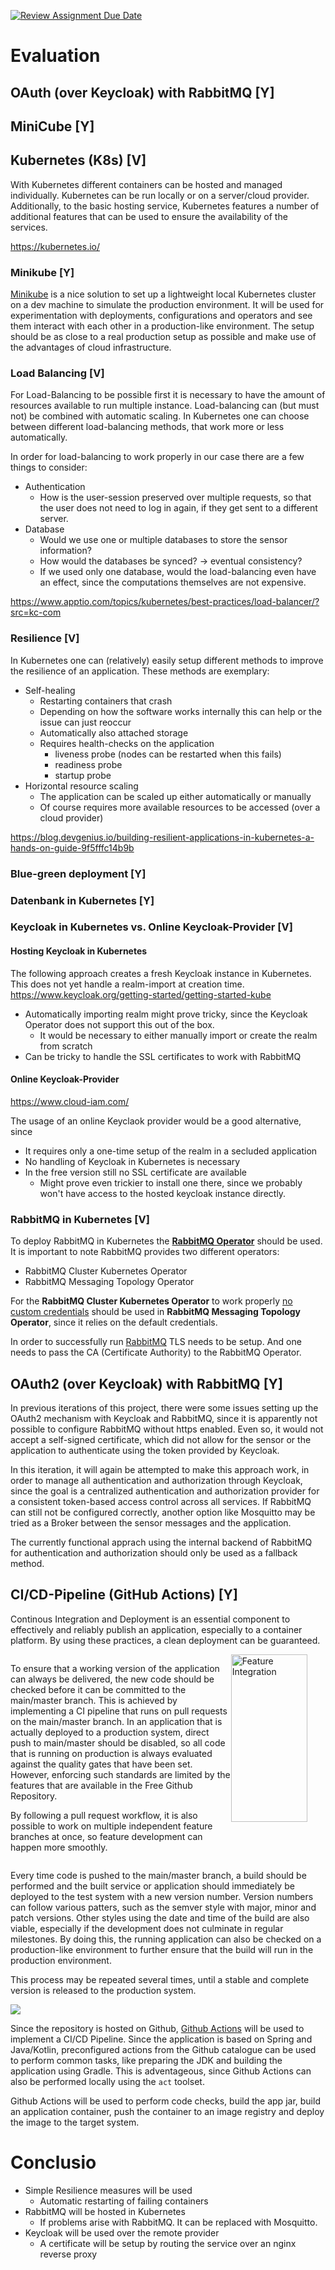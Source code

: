[![Review Assignment Due Date](https://classroom.github.com/assets/deadline-readme-button-22041afd0340ce965d47ae6ef1cefeee28c7c493a6346c4f15d667ab976d596c.svg)](https://classroom.github.com/a/YCWZwwXS)

# Evaluation

## OAuth (over Keycloak) with RabbitMQ [Y]

## MiniCube [Y]

## Kubernetes (K8s) [V]
With Kubernetes different containers can be hosted and managed individually.
Kubernetes can be run locally or on a server/cloud provider.
Additionally, to the basic hosting service, Kubernetes features a number of 
additional features that can be used to ensure the availability of the services.

https://kubernetes.io/

### Minikube [Y]

[Minikube](https://minikube.sigs.k8s.io/docs/) is a nice solution to set up a lightweight local Kubernetes cluster on a dev machine to simulate the production environment. It will be used for experimentation with deployments, configurations and operators and see them interact with each other in a production-like environment. The setup should be as close to a real production setup as possible and make use of the advantages of cloud infrastructure.

### Load Balancing [V]
For Load-Balancing to be possible first it is necessary to have the amount of 
resources available to run multiple instance. 
Load-balancing can (but must not) be combined with automatic scaling.
In Kubernetes one can choose between different load-balancing methods, 
that work more or less automatically.

In order for load-balancing to work properly in our case there are a few things to consider:
- Authentication
  - How is the user-session preserved over multiple requests, so that the user does not need to log in again, 
    if they get sent to a different  server.
- Database
  - Would we use one or multiple databases to store the sensor information?
  - How would the databases be synced? -> eventual consistency?
  - If we used only one database, would the load-balancing even have an effect, 
    since the computations themselves are not expensive.

https://www.apptio.com/topics/kubernetes/best-practices/load-balancer/?src=kc-com

### Resilience [V]
In Kubernetes one can (relatively) easily setup different methods to improve the resilience of an application. 
These methods are exemplary:

- Self-healing
  - Restarting containers that crash
  - Depending on how the software works internally this can help or the issue can just reoccur
  - Automatically also attached storage
  - Requires health-checks on the application
    - liveness probe (nodes can be restarted when this fails)
    - readiness probe
    - startup probe
- Horizontal resource scaling
  - The application can be scaled up either automatically or manually
  - Of course requires more available resources to be accessed (over a cloud provider)

https://blog.devgenius.io/building-resilient-applications-in-kubernetes-a-hands-on-guide-9f5fffc14b9b

### Blue-green deployment [Y]

### Datenbank in Kubernetes [Y]

### Keycloak in Kubernetes vs. Online Keycloak-Provider [V]
#### Hosting Keycloak in Kubernetes
The following approach creates a fresh Keycloak instance in Kubernetes. 
This does not yet handle a realm-import at creation time.
https://www.keycloak.org/getting-started/getting-started-kube

- Automatically importing realm might prove tricky, since the Keycloak Operator does not support this out of the box.
  - It would be necessary to either manually import or create the realm from scratch
- Can be tricky to handle the SSL certificates to work with RabbitMQ

#### Online Keycloak-Provider
https://www.cloud-iam.com/

The usage of an online Keyclaok provider would be a good alternative, since
- It requires only a one-time setup of the realm in a secluded application
- No handling of Keycloak in Kubernetes is necessary
- In the free version still no SSL certificate are available
  - Might prove even trickier to install one there, since we probably won't have access to the hosted keycloak instance directly.

### RabbitMQ in Kubernetes [V]
To deploy RabbitMQ in Kubernetes the [**RabbitMQ Operator**](https://www.rabbitmq.com/kubernetes/operator/operator-overview) should be used.
It is important to note RabbitMQ provides two different operators:
- RabbitMQ Cluster Kubernetes Operator
- RabbitMQ Messaging Topology Operator

For the **RabbitMQ Cluster Kubernetes Operator** to work properly [no custom credentials](https://www.rabbitmq.com/kubernetes/operator/operator-overview#top-op-limitations)
should be used in **RabbitMQ Messaging Topology Operator**, since it relies on the default credentials.

In order to successfully run [RabbitMQ](https://www.rabbitmq.com/kubernetes/operator/tls-topology-operator) TLS needs to be setup.
And one needs to pass the CA (Certificate Authority) to the RabbitMQ Operator.

## OAuth2 (over Keycloak) with RabbitMQ [Y]

In previous iterations of this project, there were some issues setting up the OAuth2 mechanism with Keycloak and RabbitMQ, since it is apparently not possible to configure RabbitMQ without https enabled. Even so, it would not accept a self-signed certificate, which did not allow for the sensor or the application to authenticate using the token provided by Keycloak.

In this iteration, it will again be attempted to make this approach work, in order to manage all authentication and authorization through Keycloak, since the goal is a centralized authentication and authorization provider for a consistent token-based access control across all services. If RabbitMQ can still not be configured correctly, another option like Mosquitto may be tried as a Broker between the sensor messages and the application.

The currently functional apprach using the internal backend of RabbitMQ for authentication and authorization should only be used as a fallback method.
## CI/CD-Pipeline (GitHub Actions) [Y]

Continous Integration and Deployment is an essential component to effectively and reliably publish an application, especially to a container platform. By using these practices, a clean deployment can be guaranteed.

<div style="display: flex; justify-content: space-between;">

<div style="flex: 2; min-width: 70%">

To ensure that a working version of the application can always be delivered, the new code should be checked before it can be committed to the main/master branch. This is achieved by implementing a CI pipeline that runs on pull requests on the main/master branch. In an application that is actually deployed to a production system, direct push to main/master should be disabled, so all code that is running on production is always evaluated against the quality gates that have been set. However, enforcing such standards are limited by the features that are available in the Free Github Repository.

By following a pull request workflow, it is also possible to work on multiple independent feature branches at once, so feature development can happen more smoothly.

</div>

<div style="flex: 1; min-width: 15%; justify-items: end;">

<img src="images/feature-integration.png" alt="Feature Integration" style="width: 90%; height: auto; max-height: 100%">

</div>

</div>

Every time code is pushed to the main/master branch, a build should be performed and the built service or application should immediately be deployed to the test system with a new version number. Version numbers can follow various patters, such as the semver style with major, minor and patch versions. Other styles using the date and time of the build are also viable, especially if the development does not culminate in regular milestones. By doing this, the running application can also be checked on a production-like environment to further ensure that the build will run in the production environment.

This process may be repeated several times, until a stable and complete version is released to the production system.

![](images/cicd.png)

Since the repository is hosted on Github, [Github Actions](https://github.com/features/actions) will be used to implement a CI/CD Pipeline. Since the application is based on Spring and Java/Kotlin, preconfigured actions from the Github catalogue can be used to perform common tasks, like preparing the JDK and building the application using Gradle. This is adventageous, since Github Actions can also be performed locally using the `act` toolset.

Github Actions will be used to perform code checks, build the app jar, build an application container, push the container to an image registry and deploy the image to the target system.

# Conclusio
- Simple Resilience measures will be used
  - Automatic restarting of failing containers
- RabbitMQ will be hosted in Kubernetes
  - If problems arise with RabbitMQ. It can be replaced with Mosquitto.
- Keycloak will be used over the remote provider
  - A certificate will be setup by routing the service over an nginx reverse proxy 
